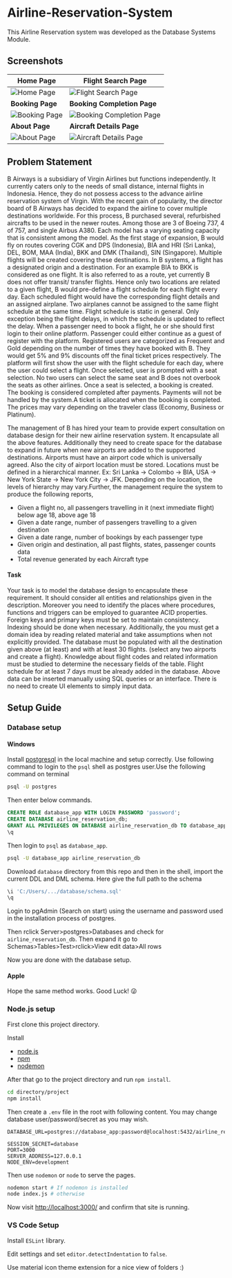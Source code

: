 # Airline-Reservation-System

This Airline Reservation system was developed as the Database Systems Module.



## Screenshots

| **Home Page**                                            | **Flight Search Page**                                             |
| -------------------------------------------------------- | -------------------------------------------------------            |
| ![Home Page](screenshots/home_pg.png)                    | ![Flight Search Page](screenshots/search_pg.png)                   |
| **Booking Page**                                         | **Booking Completion Page**                                        |
| ![Booking Page](screenshots/booking_pg.png)              | ![Booking Completion Page](screenshots/payment_pg.png)             |
| **About Page**                                           |**Aircraft Details Page**                                           |
| ![About Page](screenshots/about_pg.png)                  |   ![Aircraft Details Page](screenshots/aircraft_details_pg.png)    |  

## Problem Statement

B Airways is a subsidiary of Virgin Airlines but functions independently. It currently caters only to the needs of small distance, internal flights in Indonesia. Hence, they do not possess access to the advance airline reservation system of Virgin. With the recent gain of popularity, the director board of B Airways has decided to expand the airline to cover multiple destinations worldwide. For this process, B purchased several, refurbished aircrafts to be used in the newer routes. Among those are 3 of Boeing 737, 4 of 757, and single Airbus A380. Each model has a varying seating capacity that is consistent among the model. As the first stage of expansion, B would fly on routes covering CGK and DPS (Indonesia), BIA and HRI (Sri Lanka), DEL, BOM, MAA (India), BKK and DMK (Thailand), SIN (Singapore). Multiple flights will be created covering these destinations. In B systems, a flight has a designated origin and a destination. For an example BIA to BKK is considered as one flight. It is also referred to as a route, yet currently B does not offer transit/ transfer flights. Hence only two locations are related to a given flight, B would pre-define a flight schedule for each flight every day. Each scheduled flight would have the corresponding flight details and an assigned airplane. Two airplanes cannot be assigned to the same flight schedule at the same time. Flight schedule is static in general. Only exception being the flight delays, in which the schedule is updated to reflect the delay. When a passenger need to book a flight, he or she should first login to their online platform. Passenger could either continue as a guest of register with the platform. Registered users are categorized as Frequent and Gold depending on the number of times they have booked with B. They would get 5% and 9% discounts off the final ticket prices respectively. The platform will first show the user with the flight schedule for each day, where the user could select a flight. Once selected, user is prompted with a seat selection. No two users can select the same seat and B does not overbook the seats as other airlines. Once a seat is selected, a booking is created. The booking is considered completed after payments. Payments will not be handled by the system.A ticket is allocated when the booking is completed. The prices may vary depending on the traveler class (Economy, Business or Platinum).

The management of B has hired your team to provide expert consultation on database design for their new airline reservation system. It encapsulate all the above features. Additionally they need to create space for the database to expand in future when new airports are added to the supported destinations. Airports must have an airport code which is universally agreed. Also the city of airport location must be stored. Locations must be defined in a hierarchical manner.
Ex: Sri Lanka → Colombo → BIA, USA → New York State → New York City → JFK.
Depending on the location, the levels of hierarchy may vary.Further, the management require the system to produce the following reports,
- Given a flight no, all passengers travelling in it (next immediate flight) below age 18,
above age 18
- Given a date range, number of passengers travelling to a given destination
- Given a date range, number of bookings by each passenger type
- Given origin and destination, all past flights, states, passenger counts data
- Total revenue generated by each Aircraft type
#### Task
Your task is to model the database design to encapsulate these requirement. It should consider all entities and relationships given in the description. Moreover you need to identify the places where procedures, functions and triggers can be employed to guarantee ACID properties. Foreign keys and primary keys must be set to maintain consistency. Indexing should be done when necessary. Additionally, the you must get a domain idea by reading related material and take assumptions when not explicitly provided. The database must be populated with all the destination given above (at least) and with at least 30 flights. (select any two airports and create a flight). Knowledge about flight codes and related information must be studied to determine the necessary fields of the table. Flight schedule for at least 7 days must be already added in the database. Above data can be inserted manually using SQL queries or an interface. There is no need to create UI elements to simply input data.

## Setup Guide

### Database setup

#### Windows

Install [postgresql](https://www.postgresql.org/) in the local machine and setup correctly. Use following command to login to the `psql` shell as postgres user.Use the following command on terminal

```bash
psql -U postgres
```

 Then enter below commands.

```sql
CREATE ROLE database_app WITH LOGIN PASSWORD 'password';
CREATE DATABASE airline_reservation_db;
GRANT ALL PRIVILEGES ON DATABASE airline_reservation_db TO database_app;
\q
```

Then login to `psql` as `database_app`.

```bash
psql -U database_app airline_reservation_db
```

Download `database` directory from this repo and then in the shell,
import the current DDL and DML schema. Here give the full path to the schema

```sql
\i 'C:/Users/.../database/schema.sql'
\q
```

Login to pgAdmin (Search on start) using the username and password used in the installation process of postgres.


Then rclick Server>postgres>Databases and check for `airline_reservation_db`. Then expand it go to Schemas>Tables>Test>rclick>View edit data>All rows

Now you are done with the database setup.

#### Apple

 Hope the same method works. Good Luck! :stuck_out_tongue_winking_eye:

### Node.js setup

First clone this project directory.

<!-- ```bash
git clone https://github.com/Lakshan-Banneheke/Airline-Reservation-System.git
``` -->

Install

* [node.js](https://nodejs.org/en/)
* [npm](https://www.npmjs.com/get-npm)
* [nodemon](https://www.npmjs.com/package/nodemon)



 After that go to the project directory and run `npm install`.

```bash
cd directory/project
npm install
```

Then create a `.env` file in the root with following content.
You may change database user/password/secret as you may wish.

```text
DATABASE_URL=postgres://database_app:password@localhost:5432/airline_reservation_db

SESSION_SECRET=database
PORT=3000
SERVER_ADDRESS=127.0.0.1
NODE_ENV=development
```

Then use `nodemon` or `node` to serve the pages.

```bash
nodemon start # If nodemon is installed
node index.js # otherwise
```

Now visit <http://localhost:3000/> and confirm that site is running.

### VS Code Setup

Install `ESLint` library.

Edit settings and set `editor.detectIndentation` to `false`.

Use material icon theme extension for a nice view of folders :) 
